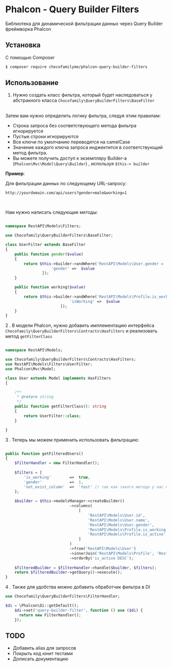 # Phalcon - Query Builder Filters

Библиотека для динамической фильтрации данных через Query Builder фреймворка Phalcon

## Установка

С помощью Composer

``` bash
$ composer require chocofamilyme/phalcon-query-builder-filters
```

## Использование

1. Нужно создать класс фильтра, который будет наследоваться у абстракного класса `Chocofamily\QueryBuilderFilters\BaseFilter`
<br>
Затем вам нужно определить логику фильтра, следуя этим правилам: <br>

-  Строка запроса без соответствующего метода фильтра игнорируется
-  Пустые строки игнорируются
-  Все ключи по умолчанию переводятся на camelCase
-  Значение каждого ключа запроса инджектится в соответствующий метод фильтра.
-  Вы можете получить доступ к экземпляру  Builder-a (`Phalcon\Mvc\Model\Query\Builder`) , используя ```$this-> builder```

**Пример**: <br>

Для фильтрации данных по следующему URL-запросу:

``` http://yourdomain.com/api/users?gender=male&working=1  ```

<br>

Нам нужно написать следующие методы:

```php

namespace RestAPI\Models\Filters;

use Chocofamily\QueryBuilderFilters\BaseFilter;

class UserFilter extends BaseFilter
{
    public function gender($value)
    {
        return $this->builder->andWhere('RestAPI\Models\User.gender = :gender:', [
                    'gender' =>  $value
                ]);
    }

    public function working($value)
    {
        return $this->builder->andWhere('RestAPI\Models\Profile.is_working = :isWorking:', [
                            'isWorking' =>  $value
                        ]);
    }
}
```

2 . В модели Phalcon, нужно добавить имплементацию интерфейса `Chocofamily\QueryBuilderFilters\Contracts\HasFilters` и реализовать метод `getFilterClass`

```php

namespace RestAPI\Models;

use Chocofamily\QueryBuilderFilters\Contracts\HasFilters;
use RestAPI\Models\Filters\UserFilter; 
use Phalcon\Mvc\Model;

class User extends Model implements HasFilters
{

    /**
     * @return string
     */
    public function getFilterClass(): string
    {
        return UserFilter::class;
    }

}
```

3 . Теперь мы можем применить использовать фильтрацию:

```php

public function getFilteredUsers()
{
    $filterHandler = new FilterHandler();
    
    $filters = [
        'is_working'        =>  true,
        'gender'            =>  1,
        'not_exist_column'  =>  'test' // так как такого метода у нас нету, этот фильтр проигнорируется
    ];
	
    $builder = $this->modelsManager->createBuilder()
                            ->columns(
                                [
                                    'RestAPI\Models\User.id',
                                    'RestAPI\Models\User.name',
                                    'RestAPI\Models\User.gender',
                                    'RestAPI\Models\Profile.is_working',
                                    'RestAPI\Models\Profile.is_active'
                                ]
                            )
                            ->from('RestAPI\Models\User')
                            ->innerJoin('RestAPI\Models\Profile', 'RestAPI\Models\User.id = RestAPI\Models\Profile.user_id')
                            ->orderBy('is_active DESC');
							
    $filteredBuilder = $filterHandler->handle($builder, $filters);
    return $filteredBuilder->getQuery()->execute();
}
```

4 . Также для удобства можно добавить обработчик фильтра в DI

```php
use Chocofamily\QueryBuilderFilters\FilterHandler;

$di = \Phalcon\Di::getDefault();
    $di->set('query-builder-filter', function () use ($di) {
      return new FilterHandler();
    });  
```

## TODO

* Добавить alias для запросов
* Покрыть код юнит тестами
* Дописать документацию



